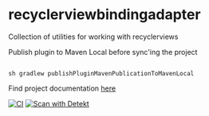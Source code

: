 # recyclerviewbindingadapter
Collection of utilities for working with recyclerviews

Publish plugin to Maven Local before sync'ing the project
<pre><code>
sh gradlew publishPluginMavenPublicationToMavenLocal
</code></pre>

Find project documentation [here](doc/recyclerviewbindinglib/index.md)

[![CI](https://github.com/jtorrestobena/recyclerviewbindingadapter/actions/workflows/main.yml/badge.svg)](https://github.com/jtorrestobena/recyclerviewbindingadapter/actions/workflows/main.yml)
[![Scan with Detekt](https://github.com/jtorrestobena/recyclerviewbindingadapter/actions/workflows/detekt-analysis.yml/badge.svg)](https://github.com/jtorrestobena/recyclerviewbindingadapter/actions/workflows/detekt-analysis.yml)
